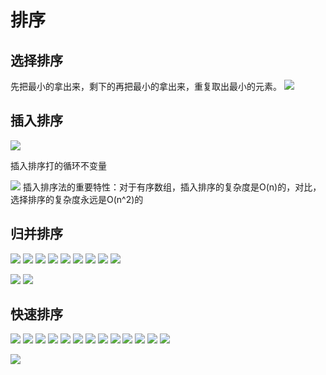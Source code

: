 # 排序
## 选择排序
先把最小的拿出来，剩下的再把最小的拿出来，重复取出最小的元素。
![](https://cdn.jsdelivr.net/gh/tyraelHqy/cloudimg@master/img/20200817175042.png)
## 插入排序

![](https://cdn.jsdelivr.net/gh/tyraelHqy/cloudimg@master/img/20200817152925.png)

插入排序打的循环不变量

![](https://cdn.jsdelivr.net/gh/tyraelHqy/cloudimg@master/img/20200817151729.png)
插入排序法的重要特性：对于有序数组，插入排序的复杂度是O(n)的，对比，选择排序的复杂度永远是O(n^2)的

## 归并排序
![](https://i.loli.net/2020/09/07/VEZD2tIGpcH7Bzg.png)
![](https://i.loli.net/2020/09/07/v8Q47m1Ic5W3YCU.png)
![](https://i.loli.net/2020/09/07/tIFfhHTLgP6ZVxD.png)
![](https://i.loli.net/2020/09/07/c68QbHlGdPJagTe.png)
![](https://i.loli.net/2020/09/07/BzK8oJTHMmVPf4h.png)
![](https://i.loli.net/2020/09/08/3BZigyJHN1DYsAe.png)
![](https://i.loli.net/2020/09/08/PJEL4o5AXDMdQik.png)
![](https://i.loli.net/2020/09/08/fP1XHIghyobCiaA.png)
![](https://i.loli.net/2020/09/08/48WzoKdNJvHa7OI.png)


![](https://cdn.jsdelivr.net/gh/tyraelHqy/cloudimg@master/img/20200909010047.png)
![](https://i.loli.net/2020/09/09/tz7KwsYVXHAuDji.png)

## 快速排序
![](https://i.loli.net/2020/09/09/7Z2yTObC3sq5hox.png)
![](https://i.loli.net/2020/09/09/t2NTy4YMxQEuezw.png)
![](https://i.loli.net/2020/09/09/wa6lvdEV4DgrTJZ.png)
![](https://i.loli.net/2020/09/09/N1vI5roHkpKxLeR.png)
![](https://i.loli.net/2020/09/09/xBq2lkMLvRS6tUj.png)
![](https://i.loli.net/2020/09/09/1au2wOQzbCRDeHj.png)
![](https://i.loli.net/2020/09/09/PWLSUcji9D7e6vH.png)
![](https://cdn.jsdelivr.net/gh/tyraelHqy/cloudimg@master/img/20200910001920.png)
![](https://cdn.jsdelivr.net/gh/tyraelHqy/cloudimg@master/img/20200910002309.png)
![](https://cdn.jsdelivr.net/gh/tyraelHqy/cloudimg@master/img/20200910003301.png)
![](https://cdn.jsdelivr.net/gh/tyraelHqy/cloudimg@master/img/20200910004254.png)
![](https://cdn.jsdelivr.net/gh/tyraelHqy/cloudimg@master/img/20200910004206.png)
![](https://cdn.jsdelivr.net/gh/tyraelHqy/cloudimg@master/img/20200910004345.png)



![](https://cdn.jsdelivr.net/gh/tyraelHqy/cloudimg@master/img/20200910005038.png)